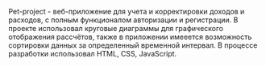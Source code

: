 Pet-project - веб-приложение для учета и корректировки доходов и расходов, с полным функционалом авторизации и регистрации. В проекте использовал круговые диаграммы для графического отображения рассчётов, также в приложении имееется возможность сортировки данных за определенный временной интервал. В процессе разработки использовал HTML, CSS, JavaScript.
